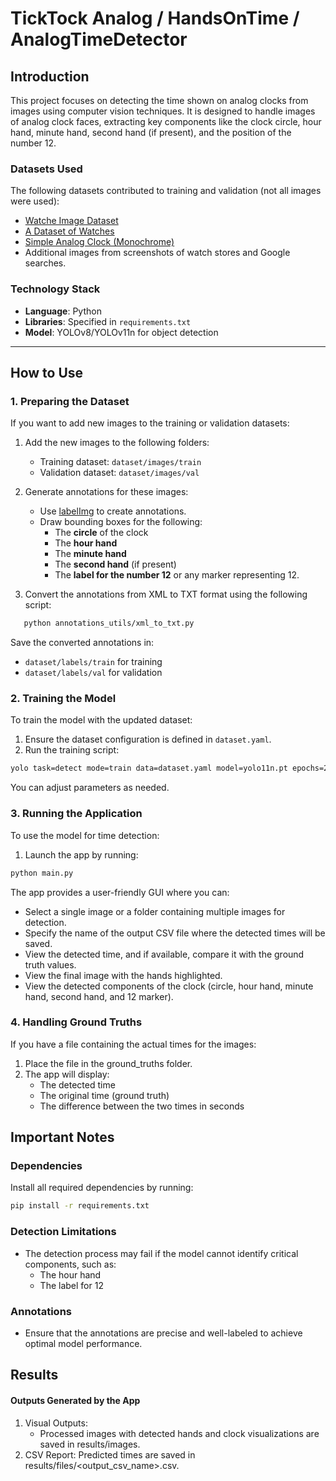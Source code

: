 # TickTock Analog / HandsOnTime / AnalogTimeDetector

## Introduction

This project focuses on detecting the time shown on analog clocks from images using computer vision techniques. It is designed to handle images of analog clock faces, extracting key components like the clock circle, hour hand, minute hand, second hand (if present), and the position of the number 12. 

### Datasets Used
The following datasets contributed to training and validation (not all images were used):
- [Watche Image Dataset](https://www.kaggle.com/datasets/ahedjneed/fancy-watche-images)
- [A Dataset of Watches](https://www.kaggle.com/datasets/mathewkouch/a-dataset-of-watches)
- [Simple Analog Clock (Monochrome)](https://www.kaggle.com/datasets/kopfgeldjaeger/simple-analog-clock-monochrome/data)
- Additional images from screenshots of watch stores and Google searches.

### Technology Stack
- **Language**: Python
- **Libraries**: Specified in `requirements.txt`
- **Model**: YOLOv8/YOLOv11n for object detection

---

## How to Use

### 1. Preparing the Dataset
If you want to add new images to the training or validation datasets:
1. Add the new images to the following folders:
   - Training dataset: `dataset/images/train`
   - Validation dataset: `dataset/images/val`
2. Generate annotations for these images:
   - Use [labelImg](https://github.com/heartexlabs/labelImg) to create annotations. 
   - Draw bounding boxes for the following:
     - The **circle** of the clock
     - The **hour hand**
     - The **minute hand**
     - The **second hand** (if present)
     - The **label for the number 12** or any marker representing 12.

3. Convert the annotations from XML to TXT format using the following script:
```bash
   python annotations_utils/xml_to_txt.py
```
Save the converted annotations in:
  - `dataset/labels/train` for training
  - `dataset/labels/val` for validation


### 2. Training the Model
To train the model with the updated dataset:

1. Ensure the dataset configuration is defined in `dataset.yaml`.
2. Run the training script:
```bash
yolo task=detect mode=train data=dataset.yaml model=yolo11n.pt epochs=200 imgsz=640 device=0 lr0=1e-2 momentum=0.95 weight_decay=1e-3 label_smoothing=0.1 fliplr=0.5 hsv_h=0.05 hsv_v=0.4 scale=0.5 perspective=0.25
```
You can adjust parameters as needed.


### 3. Running the Application
To use the model for time detection:

1. Launch the app by running:
```bash
python main.py
```
The app provides a user-friendly GUI where you can:

- Select a single image or a folder containing multiple images for detection.
- Specify the name of the output CSV file where the detected times will be saved.
- View the detected time, and if available, compare it with the ground truth values.
- View the final image with the hands highlighted.
- View the detected components of the clock (circle, hour hand, minute hand, second hand, and 12 marker).

### 4. Handling Ground Truths
If you have a file containing the actual times for the images:

1. Place the file in the ground_truths folder.
2. The app will display:
    - The detected time
    - The original time (ground truth)
    - The difference between the two times in seconds

## Important Notes
### Dependencies
Install all required dependencies by running:

```bash
pip install -r requirements.txt
```

### Detection Limitations
- The detection process may fail if the model cannot identify critical components, such as:
    - The hour hand
    - The label for 12

### Annotations
- Ensure that the annotations are precise and well-labeled to achieve optimal model performance.

## Results
#### Outputs Generated by the App
1. Visual Outputs:
    - Processed images with detected hands and clock visualizations are saved in results/images.
2. CSV Report:
Predicted times are saved in results/files/<output_csv_name>.csv.

